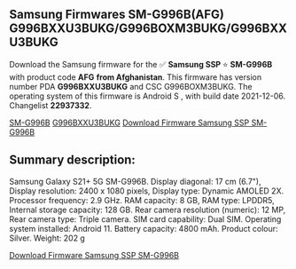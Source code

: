 <h2>Samsung Firmwares SM-G996B(AFG) G996BXXU3BUKG/G996BOXM3BUKG/G996BXXU3BUKG</h2>
Download the Samsung firmware for the ✅ <strong>Samsung SSP </strong> ⭐ <strong>SM-G996B</strong> with product code <strong>AFG</strong> <strong> from Afghanistan</strong>. This firmware has version number PDA <strong>G996BXXU3BUKG</strong> and CSC G996BOXM3BUKG. The operating system of this firmware is Android S , with build date 2021-12-06. Changelist <strong>22937332</strong>.


[SM-G996B](https://samfirm.shop/samsung/model/SM-G996B)
[G996BXXU3BUKG](https://samfirm.shop/samsung/pda/G996BXXU3BUKG)
[Download Firmware Samsung SSP SM-G996B](https://samfirm.shop/samsung/firmware/480293)
<h2>Summary description:</h2>
<p>Samsung Galaxy S21+ 5G SM-G996B. Display diagonal: 17 cm (6.7"), Display resolution: 2400 x 1080 pixels, Display type: Dynamic AMOLED 2X. Processor frequency: 2.9 GHz. RAM capacity: 8 GB, RAM type: LPDDR5, Internal storage capacity: 128 GB. Rear camera resolution (numeric): 12 MP, Rear camera type: Triple camera. SIM card capability: Dual SIM. Operating system installed: Android 11. Battery capacity: 4800 mAh. Product colour: Silver. Weight: 202 g</p>


[Download Firmware Samsung SSP SM-G996B](https://samfirm.shop/samsung/firmware/480293)
